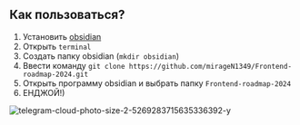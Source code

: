 ## Как пользоваться?

1. Установить [obsidian](https://obsidian.md/)
2. Открыть `terminal`
3. Создать папку obsidian (`mkdir obsidian`)
4. Ввести команду `git clone https://github.com/mirageN1349/Frontend-roadmap-2024.git`
5. Открыть программу obsidian и выбрать папку `Frontend-roadmap-2024`
6. ЕНДЖОЙ!)

![telegram-cloud-photo-size-2-5269283715635336392-y](https://github.com/mirageN1349/Frontend-roadmap-2024/assets/56263427/20214cbb-9fe6-488b-b13b-6f6090b35aed)

